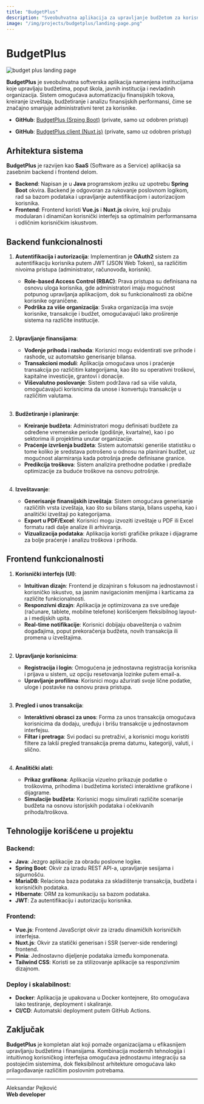 ```yaml
---
title: "BudgetPlus"
description: "Sveobuhvatna aplikacija za upravljanje budžetom za korisnike budžetskih sredstava."
image: "/img/projects/budgetplus/landing-page.png"
---
```


# BudgetPlus

<img src="/img/projects/budgetplus/landing-page.png" alt="budget plus landing page" class="content-project-image">

**BudgetPlus** je sveobuhvatna softverska aplikacija namenjena institucijama koje upravljaju budžetima, poput škola, javnih institucija i nevladinih organizacija. Sistem omogućava automatizaciju finansijskih tokova, kreiranje izveštaja, budžetiranje i analizu finansijskih performansi, čime se značajno smanjuje administrativni teret za korisnike.

- **GitHub**: <a href="https://github.com/aleksandar-pejkovic/budget-plus" target="_blank">BudgetPlus (Srping Boot)</a> (private, samo uz odobren pristup)

- **GitHub**: <a href="https://github.com/aleksandar-pejkovic/budget-plus-client" target="_blank">BudgetPlus client (Nuxt.js)</a> (private, samo uz odobren pristup)

## Arhitektura sistema

**BudgetPlus** je razvijen kao **SaaS** (Software as a Service) aplikacija sa zasebnim backend i frontend delom.

- **Backend**: Napisan je u **Java** programskom jeziku uz upotrebu **Spring Boot** okvira. Backend je odgovoran za rukovanje poslovnom logikom, rad sa bazom podataka i upravljanje autentifikacijom i autorizacijom korisnika.
- **Frontend**: Frontend koristi **Vue.js** i **Nuxt.js** okvire, koji pružaju modularan i dinamičan korisnički interfejs sa optimalnim performansama i odličnim korisničkim iskustvom.

## Backend funkcionalnosti

1. **Autentifikacija i autorizacija**: Implementiran je **OAuth2** sistem za autentifikaciju korisnika putem JWT (JSON Web Token), sa različitim nivoima pristupa (administrator, računovođa, korisnik).
   - **Role-based Access Control (RBAC)**: Prava pristupa su definisana na osnovu uloga korisnika, gde administratori imaju mogućnost potpunog upravljanja aplikacijom, dok su funkcionalnosti za obične korisnike ograničene.
   - **Podrška za više organizacija**: Svaka organizacija ima svoje korisnike, transakcije i budžet, omogućavajući lako proširenje sistema na različite institucije.
<br><br/>

2. **Upravljanje finansijama**:
   - **Vođenje prihoda i rashoda**: Korisnici mogu evidentirati sve prihode i rashode, uz automatsko generisanje bilansa.
   - **Transakcioni moduli**: Aplikacija omogućava unos i praćenje transakcija po različitim kategorijama, kao što su operativni troškovi, kapitalne investicije, grantovi i donacije.
   - **Viševalutno poslovanje**: Sistem podržava rad sa više valuta, omogućavajući korisnicima da unose i konvertuju transakcije u različitim valutama.
<br><br/>

3. **Budžetiranje i planiranje**:
   - **Kreiranje budžeta**: Administratori mogu definisati budžete za određene vremenske periode (godišnje, kvartalne), kao i po sektorima ili projektima unutar organizacije.
   - **Praćenje izvršenja budžeta**: Sistem automatski generiše statistiku o tome koliko je sredstava potrošeno u odnosu na planirani budžet, uz mogućnost alarmiranja kada potrošnja pređe definisane granice.
   - **Predikcija troškova**: Sistem analizira prethodne podatke i predlaže optimizacije za buduće troškove na osnovu potrošnje.
<br><br/>

4. **Izveštavanje**:
   - **Generisanje finansijskih izveštaja**: Sistem omogućava generisanje različitih vrsta izveštaja, kao što su bilans stanja, bilans uspeha, kao i analitički izveštaji po kategorijama.
   - **Export u PDF/Excel**: Korisnici mogu izvoziti izveštaje u PDF ili Excel formatu radi dalje analize ili arhiviranja.
   - **Vizualizacija podataka**: Aplikacija koristi grafičke prikaze i dijagrame za bolje praćenje i analizu troškova i prihoda.

## Frontend funkcionalnosti

1. **Korisnički interfejs (UI)**:
   - **Intuitivan dizajn**: Frontend je dizajniran s fokusom na jednostavnost i korisničko iskustvo, sa jasnim navigacionim menijima i karticama za različite funkcionalnosti.
   - **Responzivni dizajn**: Aplikacija je optimizovana za sve uređaje (računare, tablete, mobilne telefone) korišćenjem fleksibilnog layout-a i medijskih upita.
   - **Real-time notifikacije**: Korisnici dobijaju obaveštenja o važnim događajima, poput prekoračenja budžeta, novih transakcija ili promena u izveštajima.
<br><br/>

2. **Upravljanje korisnicima**:
   - **Registracija i login**: Omogućena je jednostavna registracija korisnika i prijava u sistem, uz opciju resetovanja lozinke putem email-a.
   - **Upravljanje profilima**: Korisnici mogu ažurirati svoje lične podatke, uloge i postavke na osnovu prava pristupa.
<br><br/>

3. **Pregled i unos transakcija**:
   - **Interaktivni obrasci za unos**: Forma za unos transakcija omogućava korisnicima da dodaju, uređuju i brišu transakcije u jednostavnom interfejsu.
   - **Filtar i pretraga**: Svi podaci su pretraživi, a korisnici mogu koristiti filtere za lakši pregled transakcija prema datumu, kategoriji, valuti, i slično.
<br><br/>

4. **Analitički alati**:
   - **Prikaz grafikona**: Aplikacija vizuelno prikazuje podatke o troškovima, prihodima i budžetima koristeći interaktivne grafikone i dijagrame.
   - **Simulacije budžeta**: Korisnici mogu simulirati različite scenarije budžeta na osnovu istorijskih podataka i očekivanih prihoda/troškova.

## Tehnologije korišćene u projektu

### Backend:
- **Java**: Jezgro aplikacije za obradu poslovne logike.
- **Spring Boot**: Okvir za izradu REST API-a, upravljanje sesijama i sigurnošću.
- **MariaDB**: Relaciona baza podataka za skladištenje transakcija, budžeta i korisničkih podataka.
- **Hibernate**: ORM za komunikaciju sa bazom podataka.
- **JWT**: Za autentifikaciju i autorizaciju korisnika.

### Frontend:
- **Vue.js**: Frontend JavaScript okvir za izradu dinamičkih korisničkih interfejsa.
- **Nuxt.js**: Okvir za statički generisan i SSR (server-side rendering) frontend.
- **Pinia**: Jednostavno dijeljenje podataka između komponenata.
- **Tailwind CSS**: Koristi se za stilizovanje aplikacije sa responzivnim dizajnom.

### Deploy i skalabilnost:
- **Docker**: Aplikacija je upakovana u Docker kontejnere, što omogućava lako testiranje, deployment i skaliranje.
- **CI/CD**: Automatski deployment putem GitHub Actions.

## Zaključak

**BudgetPlus** je kompletan alat koji pomaže organizacijama u efikasnijem upravljanju budžetima i finansijama. Kombinacija modernih tehnologija i intuitivnog korisničkog interfejsa omogućava jednostavnu integraciju sa postojećim sistemima, dok fleksibilnost arhitekture omogućava lako prilagođavanje različitim poslovnim potrebama.

---

Aleksandar Pejković  
**Web developer**
